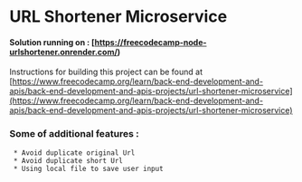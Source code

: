 # URL Shortener Microservice
#### Solution running on : [https://freecodecamp-node-urlshortener.onrender.com/)

Instructions for building this project can be found at
[https://www.freecodecamp.org/learn/back-end-development-and-apis/back-end-development-and-apis-projects/url-shortener-microservice](https://www.freecodecamp.org/learn/back-end-development-and-apis/back-end-development-and-apis-projects/url-shortener-microservice)

###  Some of additional features :
     * Avoid duplicate original Url
     * Avoid duplicate short Url
     * Using local file to save user input

